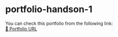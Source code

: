 # portfolio-handson-1

You can check this portfolio from the following link:  
[🔗 Portfolio URL](https://portfolio-handson-1.vercel.app/)